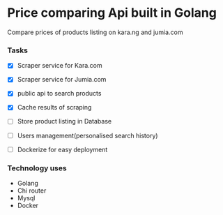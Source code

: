 # Price comparing Api built in Golang

Compare prices of products listing on kara.ng and jumia.com

### Tasks

- [x] Scraper service for Kara.com
- [x] Scraper service for Jumia.com
- [x] public api to search products
- [x] Cache results of scraping
- [ ] Store product listing in Database
- [ ] Users management(personalised search history)
- [ ] Dockerize for easy deployment


### Technology uses

- Golang
- Chi router
- Mysql
- Docker


